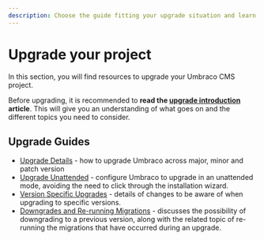 ```yaml
---
description: Choose the guide fitting your upgrade situation and learn more about the recommended approach.
---
```


# Upgrade your project

In this section, you will find resources to upgrade your Umbraco CMS project.

Before upgrading, it is recommended to **read the [upgrade introduction](./upgrade-introduction.md) article**. This will give you an understanding of what goes on and the different topics you need to consider.

## Upgrade Guides

* [Upgrade Details](upgrade-details.md) - how to upgrade Umbraco across major, minor and patch version
* [Upgrade Unattended](upgrade-unattended.md) - configure Umbraco to upgrade in an unattended mode, avoiding the need to click through the installation wizard.
* [Version Specific Upgrades](version-specific/README.md) - details of changes to be aware of when upgrading to specific versions.
* [Downgrades and Re-running Migrations](downgrades-and-rerunning-migrations.md) - discusses the possibility of downgrading to a previous version, along with the related topic of re-running the migrations that have occurred during an upgrade.
